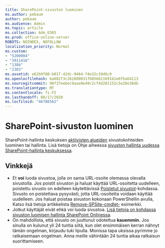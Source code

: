 ```yaml
---
title: SharePoint-sivuston luominen
ms.author: pebaum
author: pebaum
ms.audience: Admin
ms.topic: article
ms.collection: Adm_O365
ms.prod: office-online-server
ROBOTS: NOINDEX, NOFOLLOW
localization_priority: Normal
ms.custom:
- "5200004"
- "3911416"
- "1386"
- "2303"
ms.assetid: e62b9f80-b017-42dc-9464-f4e32c19d6c9
ms.openlocfilehash: ba682f3c2b2600031f6856621691b1e0fba64113
ms.sourcegitcommit: 90f37eebec9aaa9e49c2cf4d201152c5e20e384b
ms.translationtype: MT
ms.contentlocale: fi-FI
ms.lasthandoff: 08/17/2020
ms.locfileid: "46786562"
---
```

# <a name="create-a-sharepoint-site"></a>SharePoint-sivuston luominen

SharePoint-hallinta keskuksen [aktiivisten alueiden](https://admin.microsoft.com/sharepoint?page=sitemanagement&modern=true) sivustokohteiden luominen tai hallinta. Lisä tietoja on Ohje aiheessa [sivuston hallinta uudessa SharePoint-hallinta keskuksessa](https://docs.microsoft.com/sharepoint/manage-site-creation). 

## <a name="tips"></a>Vinkkejä

- Et **voi** luoda sivustoa, jolla on sama URL-osoite olemassa olevalla sivustolla. Jos poistit sivuston ja haluat käyttää URL-osoitetta uudelleen, poistettu sivusto on edelleen käytettävissä [Poistetut sivustot](https://admin.microsoft.com/sharepoint?page=recyclebin&modern=true)-kohdassa. Sivusto on poistettava pysyvästi, jotta URL-osoitetta voidaan käyttää uudelleen. Jos haluat poistaa sivuston kokonaan PowerShellin avulla, Katso lisä tietoja artikkelista [Remove-SPSite-cmdlet-](https://docs.microsoft.com/sharepoint/manage-sites-in-new-admin-center#delete-a-site) esimerkki.
- Jotkut käyttäjät eivät ehkä voi luoda sivustoa. [Lisä tietoja on kohdassa sivuston luomisen hallinta SharePoint Onlinessa](https://docs.microsoft.com/sharepoint/manage-site-creation).
- On mahdollista, että sivusto on juuttunut odotettua **kauemmin.** Jos sinulla on kulunut yli 24 tuntia siitä, kun olet ensimmäisen kerran nähnyt tämän ongelman, kirjaudu tuki lipulla. Monissa tapa uksissa pyrimme jo ratkaisemaan ongelman. Anna meille vähintään 24 tuntia aikaa ratkaisun suorittamiseen.
